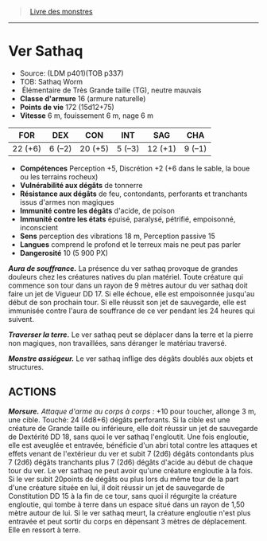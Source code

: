 ﻿> [Livre des monstres](tome_of_beasts.md)

---

# Ver Sathaq

- Source: (LDM p401)(TOB p337)
- TOB: Sathaq Worm
-  Élémentaire de Très Grande taille (TG), neutre mauvais
- **Classe d'armure** 16 (armure naturelle)
- **Points de vie** 172 (15d12+75)
- **Vitesse** 6 m, fouissement 6 m, nage 6 m

|FOR|DEX|CON|INT|SAG|CHA|
|---|---|---|---|---|---|
|22 (+6)|6 (–2)|20 (+5)|5 (–3)|12 (+1)|9 (–1)|

- **Compétences** Perception +5, Discrétion +2 (+6 dans le sable, la boue ou les terrains rocheux)
- **Vulnérabilité aux dégâts** de tonnerre
- **Résistance aux dégâts** de feu, contondants, perforants et tranchants issus d'armes non magiques
- **Immunité contre les dégâts** d'acide, de poison
- **Immunité contre les états** épuisé, paralysé, pétrifié, empoisonné, inconscient
- **Sens** perception des vibrations 18 m, Perception passive 15
- **Langues** comprend le profond et le terreux mais ne peut pas parler
- **Dangerosité** 10 (5 900 PX)

**_Aura de souffrance._** La présence du ver sathaq provoque de grandes douleurs chez les créatures natives du plan matériel. Toute créature qui commence son tour dans un rayon de 9 mètres autour du ver sathaq doit faire un jet de Vigueur DD 17. Si elle échoue, elle est empoisonnée jusqu'au début de son prochain tour. Si elle réussit son jet de sauvegarde, elle est immunisée contre l'aura de souffrance de ce ver pendant les 24 heures qui suivent.

**_Traverser la terre._** Le ver sathaq peut se déplacer dans la terre et la pierre non magiques, non travaillées, sans déranger le matériau traversé.

**_Monstre assiégeur._** Le ver sathaq inflige des dégâts doublés aux objets et structures.

## ACTIONS

**_Morsure._** _Attaque d'arme au corps à corps :_ +10 pour toucher, allonge 3 m, une cible. Touché: 24 (4d8+6) dégâts perforants. Si la cible est une créature de Grande taille ou inférieure, elle doit réussir un jet de sauvegarde de Dextérité DD 18, sans quoi le ver sathaq l'engloutit. Une fois engloutie, elle est aveuglée et entravée, bénéficie d'un abri total contre les attaques et effets venant de l'extérieur du ver et subit 7 (2d6) dégâts contondants plus 7 (2d6) dégâts tranchants plus 7 (2d6) dégâts d'acide au début de chaque tour du ver. Le ver sathaq ne peut avoir qu'une créature engloutie à la fois. Si le ver subit 20points de dégâts ou plus lors du même tour de la part d'une créature située en lui, il doit réussir un jet de sauvegarde de Constitution DD 15 à la fin de ce tour, sans quoi il régurgite la créature engloutie, qui tombe à terre dans un espace situé dans un rayon de 1,50 mètre autour de lui. Si le ver sathaq meurt, la créature engloutie n'est plus entravée et peut sortir du corps en dépensant 3 mètres de déplacement. Elle en ressort à terre.

